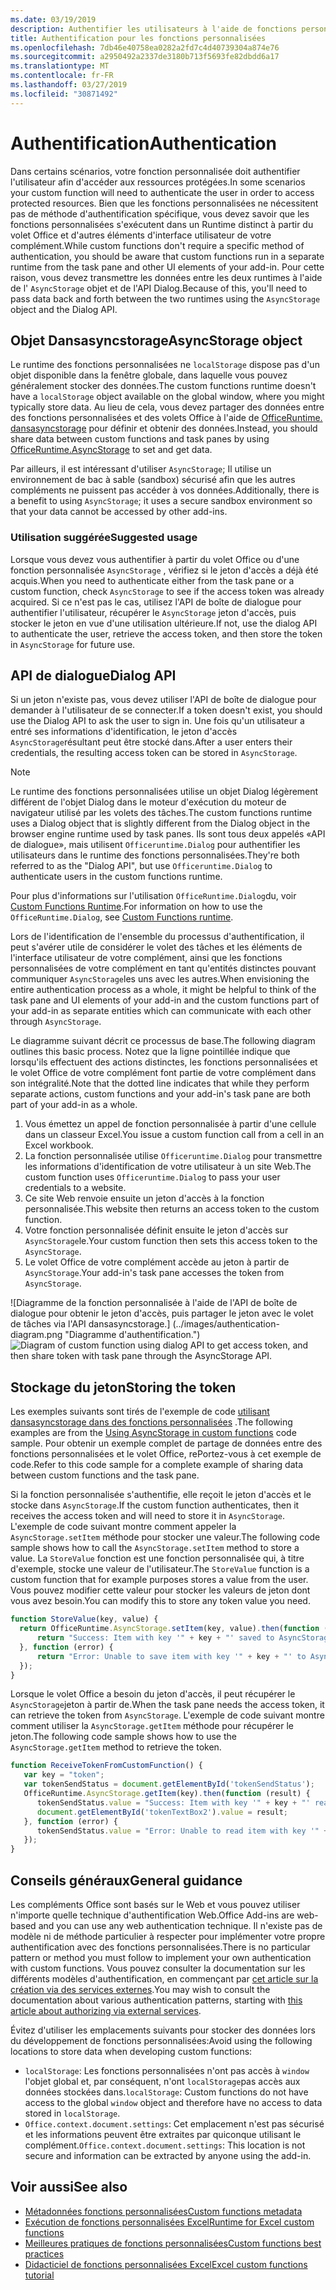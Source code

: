 ```yaml
---
ms.date: 03/19/2019
description: Authentifier les utilisateurs à l'aide de fonctions personnalisées dans Excel.
title: Authentification pour les fonctions personnalisées
ms.openlocfilehash: 7db46e40758ea0282a2fd7c4d40739304a874e76
ms.sourcegitcommit: a2950492a2337de3180b713f5693fe82dbdd6a17
ms.translationtype: MT
ms.contentlocale: fr-FR
ms.lasthandoff: 03/27/2019
ms.locfileid: "30871492"
---
```

# <a name="authentication"></a><span data-ttu-id="a076e-103">Authentification</span><span class="sxs-lookup"><span data-stu-id="a076e-103">Authentication</span></span>

<span data-ttu-id="a076e-104">Dans certains scénarios, votre fonction personnalisée doit authentifier l'utilisateur afin d'accéder aux ressources protégées.</span><span class="sxs-lookup"><span data-stu-id="a076e-104">In some scenarios your custom function will need to authenticate the user in order to access protected resources.</span></span> <span data-ttu-id="a076e-105">Bien que les fonctions personnalisées ne nécessitent pas de méthode d'authentification spécifique, vous devez savoir que les fonctions personnalisées s'exécutent dans un Runtime distinct à partir du volet Office et d'autres éléments d'interface utilisateur de votre complément.</span><span class="sxs-lookup"><span data-stu-id="a076e-105">While custom functions don't require a specific method of authentication, you should be aware that custom functions run in a separate runtime from the task pane and other UI elements of your add-in.</span></span> <span data-ttu-id="a076e-106">Pour cette raison, vous devez transmettre les données entre les deux runtimes à l'aide de l' `AsyncStorage` objet et de l'API Dialog.</span><span class="sxs-lookup"><span data-stu-id="a076e-106">Because of this, you'll need to pass data back and forth between the two runtimes using the `AsyncStorage` object and the Dialog API.</span></span>
  
## <a name="asyncstorage-object"></a><span data-ttu-id="a076e-107">Objet Dansasyncstorage</span><span class="sxs-lookup"><span data-stu-id="a076e-107">AsyncStorage object</span></span>

<span data-ttu-id="a076e-108">Le runtime des fonctions personnalisées ne `localStorage` dispose pas d'un objet disponible dans la fenêtre globale, dans laquelle vous pouvez généralement stocker des données.</span><span class="sxs-lookup"><span data-stu-id="a076e-108">The custom functions runtime doesn't have a `localStorage` object available on the global window, where you might typically store data.</span></span> <span data-ttu-id="a076e-109">Au lieu de cela, vous devez partager des données entre des fonctions personnalisées et des volets Office à l'aide de [OfficeRuntime. dansasyncstorage](/javascript/api/office-runtime/officeruntime.asyncstorage) pour définir et obtenir des données.</span><span class="sxs-lookup"><span data-stu-id="a076e-109">Instead, you should share data between custom functions and task panes by using [OfficeRuntime.AsyncStorage](/javascript/api/office-runtime/officeruntime.asyncstorage) to set and get data.</span></span>

<span data-ttu-id="a076e-110">Par ailleurs, il est intéressant d'utiliser `AsyncStorage`; Il utilise un environnement de bac à sable (sandbox) sécurisé afin que les autres compléments ne puissent pas accéder à vos données.</span><span class="sxs-lookup"><span data-stu-id="a076e-110">Additionally, there is a benefit to using `AsyncStorage`; it uses a secure sandbox environment so that your data cannot be accessed by other add-ins.</span></span>

### <a name="suggested-usage"></a><span data-ttu-id="a076e-111">Utilisation suggérée</span><span class="sxs-lookup"><span data-stu-id="a076e-111">Suggested usage</span></span>

<span data-ttu-id="a076e-112">Lorsque vous devez vous authentifier à partir du volet Office ou d'une fonction personnalisée `AsyncStorage` , vérifiez si le jeton d'accès a déjà été acquis.</span><span class="sxs-lookup"><span data-stu-id="a076e-112">When you need to authenticate either from the task pane or a custom function, check `AsyncStorage` to see if the access token was already acquired.</span></span> <span data-ttu-id="a076e-113">Si ce n'est pas le cas, utilisez l'API de boîte de dialogue pour authentifier l'utilisateur, récupérer le `AsyncStorage` jeton d'accès, puis stocker le jeton en vue d'une utilisation ultérieure.</span><span class="sxs-lookup"><span data-stu-id="a076e-113">If not, use the dialog API to authenticate the user, retrieve the access token, and then store the token in `AsyncStorage` for future use.</span></span>

## <a name="dialog-api"></a><span data-ttu-id="a076e-114">API de dialogue</span><span class="sxs-lookup"><span data-stu-id="a076e-114">Dialog API</span></span>

<span data-ttu-id="a076e-115">Si un jeton n'existe pas, vous devez utiliser l'API de boîte de dialogue pour demander à l'utilisateur de se connecter.</span><span class="sxs-lookup"><span data-stu-id="a076e-115">If a token doesn't exist, you should use the Dialog API to ask the user to sign in.</span></span> <span data-ttu-id="a076e-116">Une fois qu'un utilisateur a entré ses informations d'identification, le jeton d'accès `AsyncStorage`résultant peut être stocké dans.</span><span class="sxs-lookup"><span data-stu-id="a076e-116">After a user enters their credentials, the resulting access token can be stored in `AsyncStorage`.</span></span>

> [!NOTE]
> <span data-ttu-id="a076e-117">Le runtime des fonctions personnalisées utilise un objet Dialog légèrement différent de l'objet Dialog dans le moteur d'exécution du moteur de navigateur utilisé par les volets des tâches.</span><span class="sxs-lookup"><span data-stu-id="a076e-117">The custom functions runtime uses a Dialog object that is slightly different from the Dialog object in the browser engine runtime used by task panes.</span></span> <span data-ttu-id="a076e-118">Ils sont tous deux appelés «API de dialogue», mais utilisent `Officeruntime.Dialog` pour authentifier les utilisateurs dans le runtime des fonctions personnalisées.</span><span class="sxs-lookup"><span data-stu-id="a076e-118">They're both referred to as the "Dialog API", but use `Officeruntime.Dialog` to authenticate users in the custom functions runtime.</span></span>

<span data-ttu-id="a076e-119">Pour plus d'informations sur l'utilisation `OfficeRuntime.Dialog`du, voir [Custom Functions Runtime](/office/dev/add-ins/excel/custom-functions-runtime?view=office-js#displaying-a-dialog-box).</span><span class="sxs-lookup"><span data-stu-id="a076e-119">For information on how to use the `OfficeRuntime.Dialog`, see [Custom Functions runtime](/office/dev/add-ins/excel/custom-functions-runtime?view=office-js#displaying-a-dialog-box).</span></span>

<span data-ttu-id="a076e-120">Lors de l'identification de l'ensemble du processus d'authentification, il peut s'avérer utile de considérer le volet des tâches et les éléments de l'interface utilisateur de votre complément, ainsi que les fonctions personnalisées de votre complément en tant qu'entités distinctes pouvant communiquer `AsyncStorage`les uns avec les autres.</span><span class="sxs-lookup"><span data-stu-id="a076e-120">When envisioning the entire authentication process as a whole, it might be helpful to think of the task pane and UI elements of your add-in and the custom functions part of your add-in as separate entities which can communicate with each other through `AsyncStorage`.</span></span>

<span data-ttu-id="a076e-121">Le diagramme suivant décrit ce processus de base.</span><span class="sxs-lookup"><span data-stu-id="a076e-121">The following diagram outlines this basic process.</span></span> <span data-ttu-id="a076e-122">Notez que la ligne pointillée indique que lorsqu'ils effectuent des actions distinctes, les fonctions personnalisées et le volet Office de votre complément font partie de votre complément dans son intégralité.</span><span class="sxs-lookup"><span data-stu-id="a076e-122">Note that the dotted line indicates that while they perform separate actions, custom functions and your add-in's task pane are both part of your add-in as a whole.</span></span>

1. <span data-ttu-id="a076e-123">Vous émettez un appel de fonction personnalisée à partir d'une cellule dans un classeur Excel.</span><span class="sxs-lookup"><span data-stu-id="a076e-123">You issue a custom function call from a cell in an Excel workbook.</span></span>
2. <span data-ttu-id="a076e-124">La fonction personnalisée utilise `Officeruntime.Dialog` pour transmettre les informations d'identification de votre utilisateur à un site Web.</span><span class="sxs-lookup"><span data-stu-id="a076e-124">The custom function uses `Officeruntime.Dialog` to pass your user credentials to a website.</span></span>
3. <span data-ttu-id="a076e-125">Ce site Web renvoie ensuite un jeton d'accès à la fonction personnalisée.</span><span class="sxs-lookup"><span data-stu-id="a076e-125">This website then returns an access token to the custom function.</span></span>
4. <span data-ttu-id="a076e-126">Votre fonction personnalisée définit ensuite le jeton d'accès sur `AsyncStorage`le.</span><span class="sxs-lookup"><span data-stu-id="a076e-126">Your custom function then sets this access token to the `AsyncStorage`.</span></span>
5. <span data-ttu-id="a076e-127">Le volet Office de votre complément accède au jeton à partir de `AsyncStorage`.</span><span class="sxs-lookup"><span data-stu-id="a076e-127">Your add-in's task pane accesses the token from `AsyncStorage`.</span></span>

<span data-ttu-id="a076e-128">![Diagramme de la fonction personnalisée à l'aide de l'API de boîte de dialogue pour obtenir le jeton d'accès, puis partager le jeton avec le volet de tâches via l'API dansasyncstorage.] (../images/authentication-diagram.png "Diagramme d'authentification.")</span><span class="sxs-lookup"><span data-stu-id="a076e-128">![Diagram of custom function using dialog API to get access token, and then share token with task pane through the AsyncStorage API.](../images/authentication-diagram.png "Authentication diagram.")</span></span>

## <a name="storing-the-token"></a><span data-ttu-id="a076e-129">Stockage du jeton</span><span class="sxs-lookup"><span data-stu-id="a076e-129">Storing the token</span></span>

<span data-ttu-id="a076e-130">Les exemples suivants sont tirés de l'exemple de code [utilisant dansasyncstorage dans des fonctions personnalisées](https://github.com/OfficeDev/PnP-OfficeAddins/tree/master/Excel-custom-functions/AsyncStorage) .</span><span class="sxs-lookup"><span data-stu-id="a076e-130">The following examples are from the [Using AsyncStorage in custom functions](https://github.com/OfficeDev/PnP-OfficeAddins/tree/master/Excel-custom-functions/AsyncStorage) code sample.</span></span> <span data-ttu-id="a076e-131">Pour obtenir un exemple complet de partage de données entre des fonctions personnalisées et le volet Office, rePortez-vous à cet exemple de code.</span><span class="sxs-lookup"><span data-stu-id="a076e-131">Refer to this code sample for a complete example of sharing data between custom functions and the task pane.</span></span>

<span data-ttu-id="a076e-132">Si la fonction personnalisée s'authentifie, elle reçoit le jeton d'accès et le stocke dans `AsyncStorage`.</span><span class="sxs-lookup"><span data-stu-id="a076e-132">If the custom function authenticates, then it receives the access token and will need to store it in `AsyncStorage`.</span></span> <span data-ttu-id="a076e-133">L'exemple de code suivant montre comment appeler la `AsyncStorage.setItem` méthode pour stocker une valeur.</span><span class="sxs-lookup"><span data-stu-id="a076e-133">The following code sample shows how to call the `AsyncStorage.setItem` method to store a value.</span></span> <span data-ttu-id="a076e-134">La `StoreValue` fonction est une fonction personnalisée qui, à titre d'exemple, stocke une valeur de l'utilisateur.</span><span class="sxs-lookup"><span data-stu-id="a076e-134">The `StoreValue` function is a custom function that for example purposes stores a value from the user.</span></span> <span data-ttu-id="a076e-135">Vous pouvez modifier cette valeur pour stocker les valeurs de jeton dont vous avez besoin.</span><span class="sxs-lookup"><span data-stu-id="a076e-135">You can modify this to store any token value you need.</span></span>

```javascript
function StoreValue(key, value) {
  return OfficeRuntime.AsyncStorage.setItem(key, value).then(function (result) {
      return "Success: Item with key '" + key + "' saved to AsyncStorage.";
  }, function (error) {
      return "Error: Unable to save item with key '" + key + "' to AsyncStorage. " + error;
  });
}
```

<span data-ttu-id="a076e-136">Lorsque le volet Office a besoin du jeton d'accès, il peut récupérer le `AsyncStorage`jeton à partir de.</span><span class="sxs-lookup"><span data-stu-id="a076e-136">When the task pane needs the access token, it can retrieve the token from `AsyncStorage`.</span></span> <span data-ttu-id="a076e-137">L'exemple de code suivant montre comment utiliser la `AsyncStorage.getItem` méthode pour récupérer le jeton.</span><span class="sxs-lookup"><span data-stu-id="a076e-137">The following code sample shows how to use the `AsyncStorage.getItem` method to retrieve the token.</span></span>

```javascript
function ReceiveTokenFromCustomFunction() {
   var key = "token";
   var tokenSendStatus = document.getElementById('tokenSendStatus');
   OfficeRuntime.AsyncStorage.getItem(key).then(function (result) {
      tokenSendStatus.value = "Success: Item with key '" + key + "' read from AsyncStorage.";
      document.getElementById('tokenTextBox2').value = result;
   }, function (error) {
      tokenSendStatus.value = "Error: Unable to read item with key '" + key + "' from AsyncStorage. " + error;
   });
}
```

## <a name="general-guidance"></a><span data-ttu-id="a076e-138">Conseils généraux</span><span class="sxs-lookup"><span data-stu-id="a076e-138">General guidance</span></span>

<span data-ttu-id="a076e-139">Les compléments Office sont basés sur le Web et vous pouvez utiliser n'importe quelle technique d'authentification Web.</span><span class="sxs-lookup"><span data-stu-id="a076e-139">Office Add-ins are web-based and you can use any web authentication technique.</span></span> <span data-ttu-id="a076e-140">Il n'existe pas de modèle ni de méthode particulier à respecter pour implémenter votre propre authentification avec des fonctions personnalisées.</span><span class="sxs-lookup"><span data-stu-id="a076e-140">There is no particular pattern or method you must follow to implement your own authentication with custom functions.</span></span> <span data-ttu-id="a076e-141">Vous pouvez consulter la documentation sur les différents modèles d'authentification, en commençant par [cet article sur la création via des services externes](/office/dev/add-ins/develop/auth-external-add-ins?view=office-js).</span><span class="sxs-lookup"><span data-stu-id="a076e-141">You may wish to consult the documentation about various authentication patterns, starting with [this article about authorizing via external services](/office/dev/add-ins/develop/auth-external-add-ins?view=office-js).</span></span>  

<span data-ttu-id="a076e-142">Évitez d'utiliser les emplacements suivants pour stocker des données lors du développement de fonctions personnalisées:</span><span class="sxs-lookup"><span data-stu-id="a076e-142">Avoid using the following locations to store data when developing custom functions:</span></span>  

- <span data-ttu-id="a076e-143">`localStorage`: Les fonctions personnalisées n'ont pas accès à `window` l'objet global et, par conséquent, n'ont `localStorage`pas accès aux données stockées dans.</span><span class="sxs-lookup"><span data-stu-id="a076e-143">`localStorage`: Custom functions do not have access to the global `window` object and therefore have no access to data     stored in `localStorage`.</span></span>
- <span data-ttu-id="a076e-144">`Office.context.document.settings`: Cet emplacement n'est pas sécurisé et les informations peuvent être extraites par quiconque utilisant le complément.</span><span class="sxs-lookup"><span data-stu-id="a076e-144">`Office.context.document.settings`:  This location is not secure and information can be extracted by anyone using the     add-in.</span></span>

## <a name="see-also"></a><span data-ttu-id="a076e-145">Voir aussi</span><span class="sxs-lookup"><span data-stu-id="a076e-145">See also</span></span>

* [<span data-ttu-id="a076e-146">Métadonnées fonctions personnalisées</span><span class="sxs-lookup"><span data-stu-id="a076e-146">Custom functions metadata</span></span>](custom-functions-json.md)
* [<span data-ttu-id="a076e-147">Exécution de fonctions personnalisées Excel</span><span class="sxs-lookup"><span data-stu-id="a076e-147">Runtime for Excel custom functions</span></span>](custom-functions-runtime.md)
* [<span data-ttu-id="a076e-148">Meilleures pratiques de fonctions personnalisées</span><span class="sxs-lookup"><span data-stu-id="a076e-148">Custom functions best practices</span></span>](custom-functions-best-practices.md)
* [<span data-ttu-id="a076e-149">Didacticiel de fonctions personnalisées Excel</span><span class="sxs-lookup"><span data-stu-id="a076e-149">Excel custom functions tutorial</span></span>](excel-tutorial-custom-functions.md)
